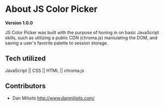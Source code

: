 # About JS Color Picker

**Version 1.0.0**

JS Color Picker was built with the purpose of honing in on basic JavaScript skills, such as utilizing a public CDN (chroma.js) maniulating the DOM, and saving a user's favorite palette to session storage.

## Tech utilized
JavaScript || CSS || HTML || chroma.js 

## Contributors
- Dan Milisits <http://www.danmilisits.com/>

